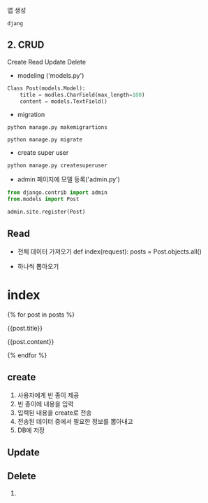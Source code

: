 앱 생성

```shell
djang
```

## 2. CRUD 

Create
Read
Update
Delete

- modeling ('models.py')

```python
Class Post(models.Model):
    title = modles.CharField(max_length=100)
    content = models.TextField()
```
- migration
```shell
python manage.py makemigrartions
```

```shell
python manage.py migrate
```

- create super user
```shell
python manage.py createsuperuser
```

- admin 페이지에 모델 등록('admin.py')
```python
from django.contrib import admin
from.models import Post

admin.site.register(Post)
```

## Read

- 전체 데이터 가져오기
def index(request):
    posts = Post.objects.all()


- 하나씩 뽑아오기
<!DOCTYPE html>
<html lang="en">
<head>
    <meta charset="UTF-8">
    <meta name="viewport" content="width=device-width, initial-scale=1.0">
    <title>Document</title>
</head>
<body>
    <h1>index</h1>
    {% for post in posts %}
        <p>{{post.title}}</p>
        <p>{{post.content}}</p>
    {% endfor %}
</body>
</html>

## create

1. 사용자에게 빈 종이 제공
2. 빈 종이에 내용을 입력
3. 입력된 내용을 create로 전송
4. 전송된 데이터 중에서 필요한 정보를 뽑아내고
5. DB에 저장

## Update


## Delete

1. 
